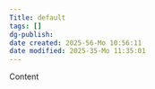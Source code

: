 ```yaml
---
Title: default
tags: []
dg-publish: 
date created: 2025-56-Mo 10:56:11
date modified: 2025-35-Mo 11:35:01
---
```

Content
